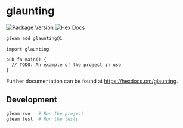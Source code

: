 # glaunting

[![Package Version](https://img.shields.io/hexpm/v/glaunting)](https://hex.pm/packages/glaunting)
[![Hex Docs](https://img.shields.io/badge/hex-docs-ffaff3)](https://hexdocs.pm/glaunting/)

```sh
gleam add glaunting@1
```
```gleam
import glaunting

pub fn main() {
  // TODO: An example of the project in use
}
```

Further documentation can be found at <https://hexdocs.pm/glaunting>.

## Development

```sh
gleam run   # Run the project
gleam test  # Run the tests
```
